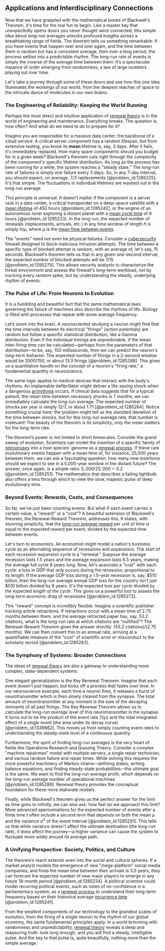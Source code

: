 ## Applications and Interdisciplinary Connections

Now that we have grappled with the mathematical bones of Blackwell's Theorem, it's time for the real fun to begin. Like a master key that unexpectedly opens doors you never thought were connected, this simple idea about long-run averages unlocks profound insights across a breathtaking range of fields. The theorem tells us something remarkable: if you have events that happen over and over again, and the time between them is random but has a consistent average, then over a long period, the process settles into a predictable rhythm. The long-run rate of events is simply the inverse of the average time between them. It’s a spectacular instance of order emerging from randomness, a law of large numbers playing out over time.

Let's take a journey through some of these doors and see how this one idea illuminates the workings of our world, from the deepest reaches of space to the intricate dance of molecules in our own brains.

### The Engineering of Reliability: Keeping the World Running

Perhaps the most direct and intuitive application of [renewal theory](@article_id:262755) is in the world of engineering and maintenance. Everything breaks. The question is, how often? And what do we need to do to prepare for it?

Imagine you are responsible for a massive data center, the backbone of a cloud service. A critical server component has a random lifespan, but from extensive testing, you know its **mean** lifetime is, say, 3 days. After it fails, it's immediately replaced. How many spare components should you budget for in a given week? Blackwell's theorem cuts right through the complexity of the component's specific lifetime distribution. As long as the process has been running for a while, the system reaches a "steady state." The long-run rate of failures is simply one failure every 3 days. So, in any 7-day interval, you should expect, on average, $7/3$ replacements [@problem_id:1285225]. It's that simple. The fluctuations in individual lifetimes are washed out in the long-run average.

This principle is universal. It doesn’t matter if the component is a server rack in a data center, a critical transponder on a deep-space satellite with a [mean lifetime](@article_id:272919) of 450 hours [@problem_id:1285242], or the engine of an autonomous rover exploring a distant planet with a [mean cycle time](@article_id:268718) of 6 hours [@problem_id:1285223]. In the long run, the expected number of renewals (replacements, arrivals, etc.) in any time window of length $h$ is simply $h/\mu$, where $\mu$ is the [mean time between events](@article_id:263926).

The "events" need not even be physical failures. Consider a [cybersecurity](@article_id:262326) firewall designed to block malicious intrusion attempts. The time between a specific type of blocked attempt is random, with an average of, let's say, 15 seconds. Blackwell’s theorem tells us that in any given one-second interval, the expected number of blocked attempts will be $1/15$ [@problem_id:1285279]. This allows security analysts to characterize the threat environment and assess the firewall's long-term workload, not by tracking every random spike, but by understanding the steady, underlying rhythm of events.

### The Pulse of Life: From Neurons to Evolution

It is a humbling and beautiful fact that the same mathematical laws governing the failure of machines also describe the rhythms of life. Biology is filled with processes that repeat with some average frequency.

Let’s zoom into the brain. A neuroscientist studying a neuron might find that the time intervals between its electrical "firings" (action potentials) are random but follow a specific statistical distribution, like a Gamma distribution. Even if the individual timings are unpredictable, if the mean inter-firing time can be calculated—perhaps from the parameters of that distribution—to be, say, 150 milliseconds, then we can predict the neuron's long-term behavior. The expected number of firings in a 2-second window would be $2000 / 150$, or about 13.3 firings [@problem_id:1285288]. This gives us a quantitative handle on the concept of a neuron's "firing rate," a fundamental quantity in neuroscience.

The same logic applies to medical devices that interact with the body's rhythms. An implantable defibrillator might deliver a life-saving shock when a dangerous [arrhythmia](@article_id:154927) occurs. If clinical data suggests that for a typical patient, the mean time between necessary shocks is 7 months, we can immediately calculate the long-run average. The expected number of shocks per year is simply $12 / 7$, or about 1.71 [@problem_id:1285264]. Notice something crucial here: the problem might tell us the standard deviation of the time between shocks, but for this long-run average rate, that number is irrelevant! The beauty of the theorem is its simplicity; only the mean matters for the long-term rate.

The theorem’s power is not limited to short timescales. Consider the grand sweep of evolution. Scientists can model the insertion of a specific family of [retroviruses](@article_id:174881) into a host species' genome as a [renewal process](@article_id:275220). If these rare evolutionary events happen with a mean time of, for instance, 25,000 years between them, we can ask a fascinating question: how many new insertions should we expect to see in a 5,000-year window in the distant future? The answer, once again, is a simple ratio: $5,000 / 25,000 = 0.2$ [@problem_id:1285251]. The mathematics that describes a failing lightbulb also offers a lens through which to view the slow, majestic pulse of deep evolutionary time.

### Beyond Events: Rewards, Costs, and Consequences

So far, we've just been counting events. But what if each event carries a certain value, a "reward" or a "cost"? A beautiful extension of Blackwell's theorem, the Renewal-Reward Theorem, addresses this. It states, with stunning simplicity, that the [long-run average reward](@article_id:275622) per unit of time is equal to the expected reward per event, divided by the expected time between events.

Let's turn to economics. An economist might model a nation's business cycle as an alternating sequence of recessions and expansions. The start of each recession-expansion cycle is a "renewal." Suppose the average recession lasts 1.5 years and the average expansion lasts 6.5 years, making the average full cycle 8 years long. Now, let's associate a "cost" with each cycle: a loss in GDP that only occurs during the recession, proportional to its length. If the average GDP loss during a 1.5-year recession is, say, $510 billion, then the long-run average annual GDP loss for the country isn't just $510 billion divided by 8 years. It's the expected loss *per cycle* divided by the expected *length of the cycle*. This gives us a powerful tool to assess the long-term economic drag of recessions [@problem_id:1285272].

This "reward" concept is incredibly flexible. Imagine a scientific publisher tracking article retractions. If retractions occur with a mean time of 2.75 months between them, and the average retracted paper has, say, 53.2 citations, what is the long-run rate at which citations are "nullified"? The Renewal-Reward Theorem gives the answer directly: $(53.2 \text{ citations}) / (2.75 \text{ months})$. We can then convert this to an annual rate, arriving at a quantifiable measure of the "cost" of scientific error or misconduct to the scholarly record [@problem_id:1285283].

### The Symphony of Systems: Broader Connections

The ideas of [renewal theory](@article_id:262755) are also a gateway to understanding more complex, state-dependent systems.

One elegant generalization is the Key Renewal Theorem. Imagine that each event doesn't just happen, but kicks off a process that fades over time. In our neuroscience example, each time a neuron fires, it releases a burst of neurotransmitter which is then slowly cleared from the synapse. The total amount of neurotransmitter at any moment is the sum of the decaying remnants of all past firings. The Key Renewal Theorem allows us to calculate the long-run *average level* of this neurotransmitter in the synapse. It turns out to be the product of the event rate ($1/\mu$) and the total integrated effect of a single event (the area under its decay curve) [@problem_id:1339862]. This moves us from simply counting event rates to understanding the steady-state level of a continuous quantity.

Furthermore, the spirit of finding long-run averages is the very heart of fields like Operations Research and Queuing Theory. Consider a complex "machine repairman" model with multiple servers, a single repair technician, and various random failure and repair times. While solving this requires the more powerful machinery of Markov chains—defining states, writing balance equations, and finding steady-state probabilities—the ultimate goal is the same. We want to find the long-run average profit, which depends on the long-run average number of operational machines [@problem_id:1285289]. Renewal theory provides the conceptual foundation for these more elaborate models.

Finally, while Blackwell's theorem gives us the perfect answer for the limit as time goes to infinity, we can also ask: how fast do we approach this limit? More advanced approximations for the expected number of events after a finite time $t$ often include a second term that depends on both the mean $\mu$ and the variance $\sigma^2$ of the event interval [@problem_id:1285291]. This tells us that while variance doesn't affect the ultimate destination (the long-run rate), it does affect the journey—a higher variance can cause the system to fluctuate more wildly around its average path.

### A Unifying Perspective: Society, Politics, and Culture

The theorem’s reach extends even into the social and cultural spheres. If a market analyst models the emergence of new "mega-platform" social media companies, and finds the mean time between their arrivals is 3.5 years, they can forecast the expected number of new major players to emerge in any future 18-month period [@problem_id:1285234]. A political scientist could model recurring political events, such as votes of no-confidence in a parliamentary system, as a [renewal process](@article_id:275220) to understand their long-term frequency based on their historical average [recurrence time](@article_id:181969) [@problem_id:1285241].

From the smallest components of our technology to the grandest scales of evolution, from the firing of a single neuron to the rhythm of our global economy, the same fundamental principles apply. In a world brimming with randomness and unpredictability, [renewal theory](@article_id:262755) reveals a deep and reassuring truth: look long enough, and you will find a steady, intelligible pulse. And the key to that pulse is, quite beautifully, nothing more than the simple average.